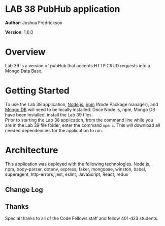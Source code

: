 # LAB 38 PubHub application

**Author**: Joshua Fredrickson

**Version**: 1.0.0 

# Overview

Lab 39 is a version of pubHub that accepts HTTP CRUD requests into a Mongo Data Base.


# Getting Started

To use the Lab 39 application, [Node.js](https://nodejs.org/en/), [npm](https://www.npmjs.com/) 
(Node Package manager), and [Mongo DB](https://docs.mongodb.com/manual/installation/)  will need
 to be locally installed.  Once Node.js, npm, Mongo DB have been installed, install the Lab 39 
 files.  
 Prior to starting the Lab 38 application, from the command line while you are in the Lab 39 file 
 folder, enter the command `npm i`.  This will download all needed dependencies for the 
 application to run.   


# Architecture

This application was deployed with the following technologies.
Node.js, npm, body-parser, dotenv, express, faker, mongoose, winston, babel, superagent, 
http-errors, jest, eslint, JavaScript, React, redux

## Change Log


## Thanks
Special thanks to all of the Code Fellows staff and fellow 401-d23 students.
